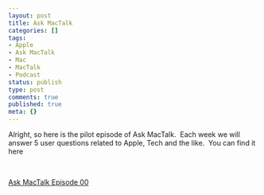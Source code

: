 ```yaml
---
layout: post
title: Ask MacTalk
categories: []
tags:
- Apple
- Ask MacTalk
- Mac
- MacTalk
- Podcast
status: publish
type: post
comments: true
published: true
meta: {}
---
```

Alright, so here is the pilot episode of Ask MacTalk.  Each week we will answer 5 user questions related to Apple, Tech and the like.  You can find it here

 

[Ask MacTalk Episode 00](/static/4f331d1f8754c7ec090e554a/50fe1c99e4b01c920a89f452/50fe1c99e4b01c920a89f4c6/1277972494069/askmactalk001.m4a)
